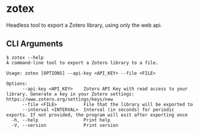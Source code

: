 # zotex
Headless tool to export a Zotero library, using only the web api.

## CLI Arguments
<!-- cli-help-start -->
```console
$ zotex --help
A command-line tool to export a Zotero library to a file.

Usage: zotex [OPTIONS] --api-key <API_KEY> --file <FILE>

Options:
      --api-key <API_KEY>    Zotero API Key with read access to your library. Generate a key in your Zotero settings: https://www.zotero.org/settings/keys/new
      --file <FILE>          File that the library will be exported to
      --interval <INTERVAL>  Interval (in seconds) for periodic exports. If not provided, the program will exit after exporting once
  -h, --help                 Print help
  -V, --version              Print version
```
<!-- cli-help-end -->

